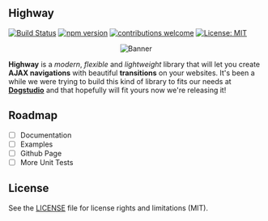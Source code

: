 ## Highway

[![Build Status](https://travis-ci.org/Dogstudio/highway.svg?branch=master)](https://travis-ci.org/Dogstudio/highway)
[![npm version](https://badge.fury.io/js/%40dogstudio%2Fhighway.svg)](https://badge.fury.io/js/%40dogstudio%2Fhighway)
[![contributions welcome](https://img.shields.io/badge/contributions-welcome-brightgreen.svg?style=flat)](https://github.com/Dogstudio/highway/issues)
[![License: MIT](https://img.shields.io/badge/License-MIT-yellow.svg)](https://opensource.org/licenses/MIT)

<p align="center">
 <img src="https://i.imgur.com/AOEVomM.png" alt="Banner" />
</p>

**Highway** is a *modern*, *flexible* and *lightweight* library that will let you create **AJAX navigations** with beautiful **transitions** on your websites. It's been a while we were trying to build this kind of library to fits our needs at [**Dogstudio**](https://www.dogstudio.co) and that hopefully will fit yours now we're releasing it!

## Roadmap

- [ ] Documentation
- [ ] Examples
- [ ] Github Page
- [ ] More Unit Tests

## License

See the [LICENSE](https://github.com/Dogstudio/highway/blob/master/LICENSE) file for license rights and limitations (MIT).
